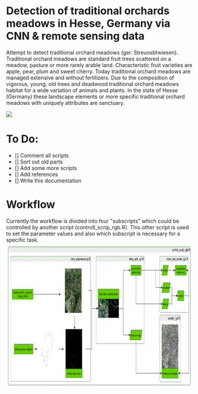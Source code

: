 # Detection of traditional orchards meadows in Hesse, Germany via CNN & remote sensing data
Attempt to detect traditional orchard meadows (ger. Streuosbtwiesen). Traditional orchard meadows are standard fruit trees scattered on a meadow, pasture or more rarely arable land. Characteristic fruit varieties are apple, pear, plum and sweet cherry. Today traditional orchard meadows are managed extensive and without fertilizers. Due to the composition of vigorous, young, old trees and deadwood traditional orchard meadows habitat for a wide variation of animals and plants. In the state of Hesse (Germany) these landscape elements or more specific traditional orchard meadows with uniquely attributes are sanctuary. 

<img href="https://www.nabu.de/imperia/md/nabu/images/natur-landschaft/lebensraeume/wiesen-weiden/obstwiesen/151005-nabu-obstwiese-schoenbuch-hannes-huber4.jpeg" src="image_out/nabu_sow.jpeg"/>

# To Do:
- [] Comment all scripts
- [] Sort out old parts
- [] Add some more scripts
- [] Add references
- [] Write this documentation

# Workflow
Currently the workflow is divided into four "subscripts" which could be controlled by another script (controll_scrip_rgb.R). This other script is used to set the parameter values and also which subscript is necessary for a specific task.
<img src="/img_out/workflow.png" width="924" height="394" />


